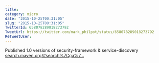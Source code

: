 ```yaml
---
title: 
category: micro
date: "2015-10-25T00:31:05"
slug: "2015-10-25T00:31:05"
TwitterId: 658078289018273792
TweetUrl: https://twitter.com/mark_philpot/status/658078289018273792
ReTweetUser: 
---
```


Published 1.0 versions of security-framework &amp; service-discovery [search.maven.org/#search%7Cga%7…](http://search.maven.org/#search%7Cga%7C1%7Ccom.daedafusion)
